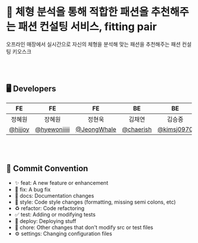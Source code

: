 #  👚 체형 분석을 통해 적합한 패션을 추천해주는 패션 컨설팅 서비스, fitting pair
오프라인 매장에서 실시간으로 자신의 체형을 분석해 맞는 패션을 추천해주는 패션 컨설팅 키오스크

<br/><br/>

## 🖥️ Developers
<div align="center">

|FE | FE | FE | BE | BE | 
| :---: | :---: | :---: | :---: | :---: |
|정혜원|장혜원|정현욱|김채연|김승중|
|   [@hijjoy](https://github.com/hijjoy)   |  [@hyewoniiiii](https://github.com/hyewoniiiii)     |  [@JeongWhale](https://github.com/JeongWhale)     | [@chaerish](https://github.com/chaerish)     |  [@kimsj0970](https://github.com/kimsj0970)     | 
</div>

<br/><br/>

## 🎯 Commit Convention

- ✨ feat: A new feature or enhancement
- 🐛 fix: A bug fix
- 📝 docs: Documentation changes
- 🎨 style: Code style changes (formatting, missing semi colons, etc)
- ♻️ refactor: Code refactoring
- ✅ test: Adding or modifying tests
- 🚀 deploy: Deploying stuff
- 🔧 chore: Other changes that don't modify src or test files
- ⚙️ settings: Changing configuration files
